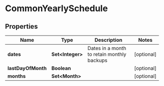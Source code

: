 

# CommonYearlySchedule


## Properties

Name | Type | Description | Notes
------------ | ------------- | ------------- | -------------
**dates** | **Set&lt;Integer&gt;** | Dates in a month to retain monthly backups |  [optional]
**lastDayOfMonth** | **Boolean** |  |  [optional]
**months** | **Set&lt;Month&gt;** |  |  [optional]



